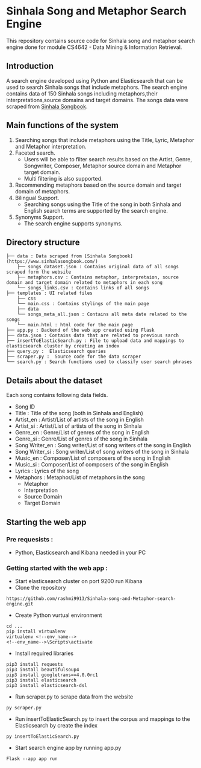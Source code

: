# Sinhala Song and Metaphor Search Engine

This repository contains source code for Sinhala song and metaphor search engine done for module CS4642 - Data Mining & Information Retrieval.

## Introduction

A search engine developed using Python and Elasticsearch that can be used to search Sinhala songs that include metaphors. The search engine contains data of 150 Sinhala songs including metaphors,their interpretations,source domains and target domains. The songs data were scraped from [Sinhala Songbook](https://www.sinhalasongbook.com/).

## Main functions of the system

1. Searching songs that include metaphors using the Title, Lyric, Metaphor and Metaphor interpretation.
2. Faceted search.
   - Users will be able to filter search results based on the Artist, Genre, Songwriter, Composer, Metaphor source domain and Metaphor target domain.
   - Multi filtering is also supported.
3. Recommending metaphors based on the source domain and target domain of metaphors.
4. Bilingual Support.
   - Searching songs using the Title of the song in both Sinhala and English search terms are supported by the search engine.
5. Synonyms Support.
   - The search engine supports synonyms.

## Directory structure

```
├── data : Data scraped from [Sinhala Songbook](https://www.sinhalasongbook.com/)                    
    ├── songs_dataset.json : Contains original data of all songs scraped form the website
    ├── metaphors.csv : Contains metaphor, interpretaion, source domain and target domain related to metaphors in each song
    └── songs_links.csv : Contains links of all songs 
├── templates : UI related files                   
    ├── css 
	└── main.css : Contains stylings of the main page
    ├── data  
	└── songs_meta_all.json : Contains all meta date related to the songs
    └── main.html : html code for the main page  
├── app.py : Backend of the web app created using Flask 
├── data.json : Contains data that are related to previous sarch
├── insertToElasticSearch.py : File to upload data and mappings to elasticsearch cluster by creating an index
├── query.py :  Elasticsearch queries  
├── scraper.py :  Source code for the data scraper  
└── search.py : Search functions used to classify user search phrases  
```

## Details about the dataset

Each song contains following data fields.

* Song ID 
* Title : Title of the song (both in Sinhala and English)
* Artist_en : Artist/List of artists of the song  in English
* Artist_si : Artist/List of artists of the song  in Sinhala
* Genre_en : Genre/List of genres of the song in English
* Genre_si : Genre/List of genres of the song in Sinhala
* Song Writer_en : Song writer/List of song writers of the song in English
* Song Writer_si : Song writer/List of song writers of the song in Sinhala
* Music_en : Composer/List of composers of the song in English
* Music_si : Composer/List of composers of the song in English
* Lyrics : Lyrics of the song
* Metaphors : Metaphor/List of metaphors in the song
   - Metaphor
   - Interpretation
   - Source Domain
   - Target Domain

## Starting the web app

### Pre requesists :
   - Python, Elasticsearch and Kibana needed in your PC
   
### Getting started with the web app :
   - Start elasticsearch cluster on port 9200 run Kibana
   - Clone the repository
   ```
   https://github.com/rashmi9913/Sinhala-song-and-Metaphor-search-engine.git
   ```
   - Create Python vurtual environment
   ```
   cd ...
   pip install virtualenv
   virtualenv <!--env_name-->
   <!--env_name-->\Scripts\activate
   ```
   - Install required libraries
   ```
   pip3 install requests
   pip3 install beautifulsoup4
   pip3 install googletrans==4.0.0rc1
   pip3 install elasticsearch 
   pip3 install elasticsearch-dsl
   ```
   - Run scraper.py to scrape data from the website
   ```
   py scraper.py
   ```
   - Run insertToElasticSearch.py to insert the corpus and mappings to the Elasticsearch by create the index 
   ```
   py insertToElasticSearch.py
   ```
   - Start search engine app by running app.py
   ```
   Flask --app app run
   ```

